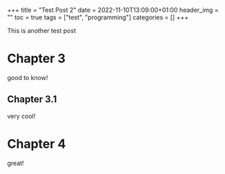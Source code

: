 +++
title = "Test Post 2"
date = 2022-11-10T13:09:00+01:00
header_img = ""
toc = true
tags = ["test", "programming"]
categories = []
+++

This is another test post

# Chapter 3
good to know!

## Chapter 3.1
very cool!

# Chapter 4
great!